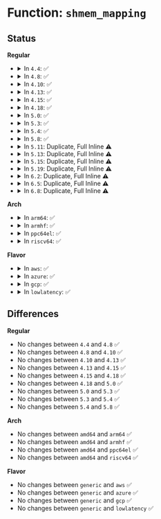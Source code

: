 # Function: <code>shmem_mapping</code>

## Status
<b>Regular</b>
<ul>
<li>
<details>
<summary>In <code>4.4</code>: ✅</summary>

```c
bool shmem_mapping(struct address_space *mapping);
```

**Collision:** Unique Global

**Inline:** No

**Transformation:** False

**Instances:**

```
In mm/shmem.c (ffffffff811ab960)
Location: mm/shmem.c:1501
Inline: False
Direct callers:
  - mm/mincore.c:mincore_page
  - mm/madvise.c:SyS_madvise
  - mm/memcontrol.c:get_mctgt_type
```
**Symbols:**

```
ffffffff811ab960-ffffffff811ab986: shmem_mapping (STB_GLOBAL)
```
</details>
</li>
<li>
<details>
<summary>In <code>4.8</code>: ✅</summary>

```c
bool shmem_mapping(struct address_space *mapping);
```

**Collision:** Unique Global

**Inline:** No

**Transformation:** False

**Instances:**

```
In mm/shmem.c (ffffffff811c42b0)
Location: mm/shmem.c:2158
Inline: False
Direct callers:
  - mm/mincore.c:mincore_page
  - mm/madvise.c:SyS_madvise
  - mm/khugepaged.c:khugepaged
  - mm/memcontrol.c:get_mctgt_type
  - fs/proc/task_mmu.c:show_smap
```
**Symbols:**

```
ffffffff811c42b0-ffffffff811c42d6: shmem_mapping (STB_GLOBAL)
```
</details>
</li>
<li>
<details>
<summary>In <code>4.10</code>: ✅</summary>

```c
bool shmem_mapping(struct address_space *mapping);
```

**Collision:** Unique Global

**Inline:** No

**Transformation:** False

**Instances:**

```
In mm/shmem.c (ffffffff811d43b0)
Location: mm/shmem.c:2176
Inline: False
Direct callers:
  - mm/truncate.c:invalidate_inode_pages2_range
  - mm/truncate.c:invalidate_mapping_pages
  - mm/truncate.c:truncate_inode_pages_range
  - mm/truncate.c:truncate_inode_pages_range
  - mm/mincore.c:mincore_page
  - mm/madvise.c:SyS_madvise
  - mm/khugepaged.c:khugepaged
  - mm/memcontrol.c:get_mctgt_type
```
**Symbols:**

```
ffffffff811d43b0-ffffffff811d43d6: shmem_mapping (STB_GLOBAL)
```
</details>
</li>
<li>
<details>
<summary>In <code>4.13</code>: ✅</summary>

```c
bool shmem_mapping(struct address_space *mapping);
```

**Collision:** Unique Global

**Inline:** No

**Transformation:** False

**Instances:**

```
In mm/shmem.c (ffffffff811dcb40)
Location: mm/shmem.c:2232
Inline: False
Direct callers:
  - mm/truncate.c:invalidate_inode_pages2_range
  - mm/truncate.c:invalidate_mapping_pages
  - mm/truncate.c:truncate_inode_pages_range
  - mm/truncate.c:truncate_inode_pages_range
  - mm/mincore.c:mincore_page
  - mm/madvise.c:madvise_willneed
  - mm/khugepaged.c:khugepaged
  - mm/memcontrol.c:get_mctgt_type
```
**Symbols:**

```
ffffffff811dcb40-ffffffff811dcb56: shmem_mapping (STB_GLOBAL)
```
</details>
</li>
<li>
<details>
<summary>In <code>4.15</code>: ✅</summary>

```c
bool shmem_mapping(struct address_space *mapping);
```

**Collision:** Unique Global

**Inline:** No

**Transformation:** False

**Instances:**

```
In mm/shmem.c (ffffffff811f29f0)
Location: mm/shmem.c:2243
Inline: False
Direct callers:
  - mm/filemap.c:delete_from_page_cache_batch
  - mm/filemap.c:__delete_from_page_cache
  - mm/filemap.c:page_cache_tree_insert
  - mm/truncate.c:invalidate_inode_pages2_range
  - mm/truncate.c:invalidate_mapping_pages
  - mm/truncate.c:truncate_inode_pages_range
  - mm/truncate.c:truncate_inode_pages_range
  - mm/workingset.c:shadow_lru_isolate
  - mm/mincore.c:mincore_page
  - mm/madvise.c:madvise_willneed
  - mm/khugepaged.c:khugepaged
  - mm/memcontrol.c:get_mctgt_type
```
**Symbols:**

```
ffffffff811f29f0-ffffffff811f2a06: shmem_mapping (STB_GLOBAL)
```
</details>
</li>
<li>
<details>
<summary>In <code>4.18</code>: ✅</summary>

```c
bool shmem_mapping(struct address_space *mapping);
```

**Collision:** Unique Global

**Inline:** No

**Transformation:** False

**Instances:**

```
In mm/shmem.c (ffffffff81213e50)
Location: mm/shmem.c:2264
Inline: False
Direct callers:
  - mm/filemap.c:delete_from_page_cache_batch
  - mm/filemap.c:__delete_from_page_cache
  - mm/filemap.c:page_cache_tree_insert
  - mm/truncate.c:invalidate_inode_pages2_range
  - mm/truncate.c:invalidate_mapping_pages
  - mm/truncate.c:truncate_inode_pages_range
  - mm/truncate.c:truncate_inode_pages_range
  - mm/workingset.c:shadow_lru_isolate
  - mm/mincore.c:mincore_page
  - mm/madvise.c:madvise_willneed
  - mm/khugepaged.c:khugepaged_scan_mm_slot
  - mm/memcontrol.c:get_mctgt_type
  - mm/memfd.c:memfd_file_seals_ptr
```
**Symbols:**

```
ffffffff81213e50-ffffffff81213e66: shmem_mapping (STB_GLOBAL)
```
</details>
</li>
<li>
<details>
<summary>In <code>5.0</code>: ✅</summary>

```c
bool shmem_mapping(struct address_space *mapping);
```

**Collision:** Unique Global

**Inline:** No

**Transformation:** False

**Instances:**

```
In mm/shmem.c (ffffffff81226e10)
Location: mm/shmem.c:2226
Inline: False
Direct callers:
  - mm/filemap.c:__add_to_page_cache_locked
  - mm/filemap.c:delete_from_page_cache_batch
  - mm/filemap.c:__delete_from_page_cache
  - mm/truncate.c:invalidate_inode_pages2_range
  - mm/truncate.c:invalidate_mapping_pages
  - mm/truncate.c:truncate_inode_pages_range
  - mm/truncate.c:truncate_inode_pages_range
  - mm/mincore.c:mincore_page
  - mm/madvise.c:madvise_willneed
  - mm/khugepaged.c:khugepaged
  - mm/memcontrol.c:get_mctgt_type
  - mm/memfd.c:memfd_file_seals_ptr
  - fs/proc/task_mmu.c:smap_gather_stats
  - drivers/dma-buf/udmabuf.c:udmabuf_create
```
**Symbols:**

```
ffffffff81226e10-ffffffff81226e26: shmem_mapping (STB_GLOBAL)
```
</details>
</li>
<li>
<details>
<summary>In <code>5.3</code>: ✅</summary>

```c
bool shmem_mapping(struct address_space *mapping);
```

**Collision:** Unique Global

**Inline:** No

**Transformation:** False

**Instances:**

```
In mm/shmem.c (ffffffff81236970)
Location: mm/shmem.c:2307
Inline: False
Direct callers:
  - mm/filemap.c:__add_to_page_cache_locked
  - mm/filemap.c:delete_from_page_cache_batch
  - mm/filemap.c:__delete_from_page_cache
  - mm/truncate.c:invalidate_inode_pages2_range
  - mm/truncate.c:invalidate_mapping_pages
  - mm/truncate.c:truncate_inode_pages_range
  - mm/truncate.c:truncate_inode_pages_range
  - mm/mincore.c:mincore_page
  - mm/madvise.c:madvise_willneed
  - mm/khugepaged.c:khugepaged
  - mm/memcontrol.c:get_mctgt_type
  - mm/memfd.c:memfd_file_seals_ptr
  - fs/proc/task_mmu.c:smap_gather_stats
  - drivers/dma-buf/udmabuf.c:udmabuf_create
```
**Symbols:**

```
ffffffff81236970-ffffffff81236986: shmem_mapping (STB_GLOBAL)
```
</details>
</li>
<li>
<details>
<summary>In <code>5.4</code>: ✅</summary>

```c
bool shmem_mapping(struct address_space *mapping);
```

**Collision:** Unique Global

**Inline:** No

**Transformation:** False

**Instances:**

```
In mm/shmem.c (ffffffff81244bb0)
Location: mm/shmem.c:2327
Inline: False
Direct callers:
  - mm/filemap.c:__add_to_page_cache_locked
  - mm/filemap.c:delete_from_page_cache_batch
  - mm/filemap.c:__delete_from_page_cache
  - mm/truncate.c:invalidate_inode_pages2_range
  - mm/truncate.c:invalidate_mapping_pages
  - mm/truncate.c:truncate_inode_pages_range
  - mm/truncate.c:truncate_inode_pages_range
  - mm/mincore.c:mincore_page
  - mm/madvise.c:__do_sys_madvise
  - mm/khugepaged.c:khugepaged_scan_mm_slot
  - mm/khugepaged.c:collapse_file
  - mm/memcontrol.c:get_mctgt_type
  - mm/memfd.c:memfd_file_seals_ptr
  - drivers/dma-buf/udmabuf.c:udmabuf_create
```
**Symbols:**

```
ffffffff81244bb0-ffffffff81244bc6: shmem_mapping (STB_GLOBAL)
```
</details>
</li>
<li>
<details>
<summary>In <code>5.8</code>: ✅</summary>

```c
bool shmem_mapping(struct address_space *mapping);
```

**Collision:** Unique Global

**Inline:** No

**Transformation:** False

**Instances:**

```
In mm/shmem.c (ffffffff81272870)
Location: mm/shmem.c:2308
Inline: False
Direct callers:
  - kernel/events/uprobes.c:__uprobe_register
  - mm/filemap.c:__add_to_page_cache_locked
  - mm/filemap.c:page_cache_delete_batch
  - mm/filemap.c:page_cache_delete
  - mm/truncate.c:invalidate_inode_pages2_range
  - mm/truncate.c:invalidate_mapping_pages
  - mm/truncate.c:truncate_inode_pages_range
  - mm/truncate.c:truncate_inode_pages_range
  - mm/mincore.c:mincore_page
  - mm/madvise.c:madvise_willneed
  - mm/khugepaged.c:khugepaged_scan_mm_slot
  - mm/khugepaged.c:collapse_file
  - mm/memcontrol.c:get_mctgt_type
  - fs/proc/task_mmu.c:smap_gather_stats
  - drivers/dma-buf/udmabuf.c:udmabuf_create
```
**Symbols:**

```
ffffffff81272870-ffffffff81272886: shmem_mapping (STB_GLOBAL)
```
</details>
</li>
<li>
<details>
<summary>In <code>5.11</code>: Duplicate, Full Inline ⚠️</summary>

**Collision:** Static Duplication

**Inline:** Full

**Transformation:** False

**Instances:**

```
In kernel/events/uprobes.c (ffffffff812522f6)
Location: include/linux/shmem_fs.h:71
Inline: True
Inline callers:
  - kernel/events/uprobes.c:__uprobe_register
```
```
In mm/filemap.c (ffffffff8125afb3)
Location: include/linux/shmem_fs.h:71
Inline: True
Inline callers:
  - mm/filemap.c:__add_to_page_cache_locked
  - mm/filemap.c:page_cache_delete_batch
  - mm/filemap.c:page_cache_delete
```
```
In mm/truncate.c (ffffffff8126b3df)
Location: include/linux/shmem_fs.h:71
Inline: True
Inline callers:
  - mm/truncate.c:invalidate_inode_pages2_range
  - mm/truncate.c:__invalidate_mapping_pages
  - mm/truncate.c:truncate_inode_pages_range
  - mm/truncate.c:truncate_inode_pages_range
```
```
In mm/shmem.c (ffffffff8127a44f)
Location: include/linux/shmem_fs.h:71
Inline: True
Inline callers:
  - mm/shmem.c:shmem_read_mapping_page_gfp
  - mm/shmem.c:shmem_zero_setup
  - mm/shmem.c:shmem_mmap
  - mm/shmem.c:shmem_getpage_gfp
  - mm/shmem.c:shmem_evict_inode
```
```
In mm/madvise.c (ffffffff812c131c)
Location: include/linux/shmem_fs.h:71
Inline: True
```
```
In mm/swap_state.c (ffffffff812c4ee5)
Location: include/linux/shmem_fs.h:71
Inline: True
Inline callers:
  - mm/swap_state.c:find_get_incore_page
```
```
In mm/huge_memory.c (ffffffff812f5cc2)
Location: include/linux/shmem_fs.h:71
Inline: True
Inline callers:
  - mm/huge_memory.c:do_huge_pmd_anonymous_page
```
```
In mm/khugepaged.c (ffffffff812ff2b4)
Location: include/linux/shmem_fs.h:71
Inline: True
Inline callers:
  - mm/khugepaged.c:khugepaged_scan_mm_slot
  - mm/khugepaged.c:collapse_file
```
```
In mm/memfd.c (ffffffff81317b71)
Location: include/linux/shmem_fs.h:71
Inline: True
Inline callers:
  - mm/memfd.c:__do_sys_memfd_create
  - mm/memfd.c:memfd_fcntl
  - mm/memfd.c:memfd_fcntl
```
```
In fs/proc/task_mmu.c (ffffffff813c7c17)
Location: include/linux/shmem_fs.h:71
Inline: True
```
```
In drivers/dma-buf/udmabuf.c (ffffffff8183db2d)
Location: include/linux/shmem_fs.h:71
Inline: True
Inline callers:
  - drivers/dma-buf/udmabuf.c:udmabuf_create
```
</details>
</li>
<li>
<details>
<summary>In <code>5.13</code>: Duplicate, Full Inline ⚠️</summary>

**Collision:** Static Duplication

**Inline:** Full

**Transformation:** False

**Instances:**

```
In kernel/events/uprobes.c (ffffffff81256256)
Location: include/linux/shmem_fs.h:71
Inline: True
Inline callers:
  - kernel/events/uprobes.c:__uprobe_register
```
```
In mm/filemap.c (ffffffff8125ec75)
Location: include/linux/shmem_fs.h:71
Inline: True
Inline callers:
  - mm/filemap.c:__add_to_page_cache_locked
  - mm/filemap.c:page_cache_delete_batch
  - mm/filemap.c:__delete_from_page_cache
```
```
In mm/truncate.c (ffffffff8127058a)
Location: include/linux/shmem_fs.h:71
Inline: True
Inline callers:
  - mm/truncate.c:invalidate_inode_pages2_range
  - mm/truncate.c:__invalidate_mapping_pages
  - mm/truncate.c:truncate_inode_pages_range
  - mm/truncate.c:truncate_inode_pages_range
```
```
In mm/shmem.c (ffffffff8127f58f)
Location: include/linux/shmem_fs.h:71
Inline: True
Inline callers:
  - mm/shmem.c:shmem_read_mapping_page_gfp
  - mm/shmem.c:shmem_zero_setup
  - mm/shmem.c:shmem_getpage_gfp
  - mm/shmem.c:shmem_evict_inode
```
```
In mm/madvise.c (ffffffff812c80fb)
Location: include/linux/shmem_fs.h:71
Inline: True
```
```
In mm/swap_state.c (ffffffff812cbb8c)
Location: include/linux/shmem_fs.h:71
Inline: True
Inline callers:
  - mm/swap_state.c:find_get_incore_page
```
```
In mm/huge_memory.c (ffffffff812fc12a)
Location: include/linux/shmem_fs.h:71
Inline: True
Inline callers:
  - mm/huge_memory.c:do_huge_pmd_anonymous_page
```
```
In mm/khugepaged.c (ffffffff81305f31)
Location: include/linux/shmem_fs.h:71
Inline: True
Inline callers:
  - mm/khugepaged.c:khugepaged_scan_mm_slot
  - mm/khugepaged.c:collapse_file
```
```
In mm/memfd.c (ffffffff8131dd61)
Location: include/linux/shmem_fs.h:71
Inline: True
Inline callers:
  - mm/memfd.c:__do_sys_memfd_create
  - mm/memfd.c:memfd_fcntl
  - mm/memfd.c:memfd_fcntl
```
```
In fs/proc/task_mmu.c (ffffffff813ce8d7)
Location: include/linux/shmem_fs.h:71
Inline: True
```
```
In drivers/dma-buf/udmabuf.c (ffffffff81820cbd)
Location: include/linux/shmem_fs.h:71
Inline: True
Inline callers:
  - drivers/dma-buf/udmabuf.c:udmabuf_create
```
</details>
</li>
<li>
<details>
<summary>In <code>5.15</code>: Duplicate, Full Inline ⚠️</summary>

**Collision:** Static Duplication

**Inline:** Full

**Transformation:** False

**Instances:**

```
In kernel/events/uprobes.c (ffffffff81291f09)
Location: include/linux/shmem_fs.h:72
Inline: True
Inline callers:
  - kernel/events/uprobes.c:__uprobe_register
```
```
In mm/filemap.c (ffffffff8129c098)
Location: include/linux/shmem_fs.h:72
Inline: True
Inline callers:
  - mm/filemap.c:__add_to_page_cache_locked
  - mm/filemap.c:page_cache_delete_batch
  - mm/filemap.c:__delete_from_page_cache
```
```
In mm/truncate.c (ffffffff812ae213)
Location: include/linux/shmem_fs.h:72
Inline: True
Inline callers:
  - mm/truncate.c:invalidate_inode_pages2_range
  - mm/truncate.c:__invalidate_mapping_pages
  - mm/truncate.c:truncate_inode_pages_range
  - mm/truncate.c:truncate_inode_pages_range
```
```
In mm/shmem.c (ffffffff812bdaef)
Location: include/linux/shmem_fs.h:72
Inline: True
Inline callers:
  - mm/shmem.c:shmem_read_mapping_page_gfp
  - mm/shmem.c:shmem_zero_setup
  - mm/shmem.c:shmem_evict_inode
```
```
In mm/madvise.c (ffffffff8130d0dc)
Location: include/linux/shmem_fs.h:72
Inline: True
```
```
In mm/swap_state.c (ffffffff81310cb4)
Location: include/linux/shmem_fs.h:72
Inline: True
Inline callers:
  - mm/swap_state.c:find_get_incore_page
```
```
In mm/huge_memory.c (ffffffff81349340)
Location: include/linux/shmem_fs.h:72
Inline: True
Inline callers:
  - mm/huge_memory.c:split_huge_page_to_list
  - mm/huge_memory.c:__split_huge_page
  - mm/huge_memory.c:do_huge_pmd_anonymous_page
```
```
In mm/khugepaged.c (ffffffff8134fd91)
Location: include/linux/shmem_fs.h:72
Inline: True
Inline callers:
  - mm/khugepaged.c:khugepaged_scan_mm_slot
  - mm/khugepaged.c:collapse_file
```
```
In mm/memfd.c (ffffffff8136b101)
Location: include/linux/shmem_fs.h:72
Inline: True
Inline callers:
  - mm/memfd.c:__do_sys_memfd_create
  - mm/memfd.c:memfd_fcntl
  - mm/memfd.c:memfd_fcntl
```
```
In fs/proc/task_mmu.c (ffffffff8141fc37)
Location: include/linux/shmem_fs.h:72
Inline: True
```
```
In drivers/dma-buf/udmabuf.c (ffffffff818ab4e9)
Location: include/linux/shmem_fs.h:72
Inline: True
Inline callers:
  - drivers/dma-buf/udmabuf.c:udmabuf_create
```
</details>
</li>
<li>
<details>
<summary>In <code>5.19</code>: Duplicate, Full Inline ⚠️</summary>

**Collision:** Static Duplication

**Inline:** Full

**Transformation:** False

**Instances:**

```
In kernel/events/uprobes.c (ffffffff812e7728)
Location: include/linux/shmem_fs.h:73
Inline: True
Inline callers:
  - kernel/events/uprobes.c:__uprobe_register
```
```
In mm/filemap.c (ffffffff812f2441)
Location: include/linux/shmem_fs.h:73
Inline: True
Inline callers:
  - mm/filemap.c:__filemap_add_folio
  - mm/filemap.c:__filemap_add_folio
  - mm/filemap.c:delete_from_page_cache_batch
  - mm/filemap.c:__filemap_remove_folio
```
```
In mm/truncate.c (ffffffff813076c2)
Location: include/linux/shmem_fs.h:73
Inline: True
Inline callers:
  - mm/truncate.c:invalidate_inode_pages2_range
  - mm/truncate.c:invalidate_mapping_pagevec
  - mm/truncate.c:truncate_inode_pages_range
  - mm/truncate.c:truncate_inode_pages_range
```
```
In mm/shmem.c (ffffffff813198b6)
Location: include/linux/shmem_fs.h:73
Inline: True
Inline callers:
  - mm/shmem.c:shmem_read_mapping_page_gfp
  - mm/shmem.c:shmem_evict_inode
```
```
In mm/madvise.c (ffffffff8137856d)
Location: include/linux/shmem_fs.h:73
Inline: True
Inline callers:
  - mm/madvise.c:madvise_vma_behavior
```
```
In mm/swap_state.c (ffffffff8137bae6)
Location: include/linux/shmem_fs.h:73
Inline: True
Inline callers:
  - mm/swap_state.c:find_get_incore_page
```
```
In mm/huge_memory.c (ffffffff813bf70b)
Location: include/linux/shmem_fs.h:73
Inline: True
Inline callers:
  - mm/huge_memory.c:split_huge_page_to_list
  - mm/huge_memory.c:__split_huge_page
```
```
In mm/khugepaged.c (ffffffff813c7faa)
Location: include/linux/shmem_fs.h:73
Inline: True
Inline callers:
  - mm/khugepaged.c:khugepaged_scan_mm_slot
  - mm/khugepaged.c:collapse_file
```
```
In mm/memory-failure.c (ffffffff813d958b)
Location: include/linux/shmem_fs.h:73
Inline: True
Inline callers:
  - mm/memory-failure.c:me_pagecache_clean
```
```
In mm/memfd.c (ffffffff813e90ac)
Location: include/linux/shmem_fs.h:73
Inline: True
Inline callers:
  - mm/memfd.c:__do_sys_memfd_create
  - mm/memfd.c:memfd_fcntl
  - mm/memfd.c:memfd_fcntl
```
```
In fs/proc/task_mmu.c (ffffffff81497b5f)
Location: include/linux/shmem_fs.h:73
Inline: True
```
```
In drivers/dma-buf/udmabuf.c (ffffffff819f5c81)
Location: include/linux/shmem_fs.h:73
Inline: True
Inline callers:
  - drivers/dma-buf/udmabuf.c:udmabuf_create
```
</details>
</li>
<li>
<details>
<summary>In <code>6.2</code>: Duplicate, Full Inline ⚠️</summary>

**Collision:** Static Duplication

**Inline:** Full

**Transformation:** False

**Instances:**

```
In kernel/events/uprobes.c (ffffffff81351278)
Location: include/linux/shmem_fs.h:79
Inline: True
Inline callers:
  - kernel/events/uprobes.c:__uprobe_register
```
```
In mm/filemap.c (ffffffff8135aa47)
Location: include/linux/shmem_fs.h:79
Inline: True
Inline callers:
  - mm/filemap.c:__filemap_add_folio
  - mm/filemap.c:__filemap_add_folio
  - mm/filemap.c:delete_from_page_cache_batch
  - mm/filemap.c:__filemap_remove_folio
```
```
In mm/truncate.c (ffffffff81371824)
Location: include/linux/shmem_fs.h:79
Inline: True
Inline callers:
  - mm/truncate.c:invalidate_inode_pages2_range
  - mm/truncate.c:invalidate_mapping_pagevec
  - mm/truncate.c:truncate_inode_pages_range
  - mm/truncate.c:truncate_inode_pages_range
```
```
In mm/vmscan.c (ffffffff813774ed)
Location: include/linux/shmem_fs.h:79
Inline: True
Inline callers:
  - mm/vmscan.c:should_skip_vma
```
```
In mm/shmem.c (ffffffff8138d87a)
Location: include/linux/shmem_fs.h:79
Inline: True
Inline callers:
  - mm/shmem.c:shmem_read_mapping_page_gfp
  - mm/shmem.c:shmem_evict_inode
```
```
In mm/madvise.c (ffffffff813f5cd8)
Location: include/linux/shmem_fs.h:79
Inline: True
Inline callers:
  - mm/madvise.c:madvise_vma_behavior
```
```
In mm/swap_state.c (ffffffff813f946a)
Location: include/linux/shmem_fs.h:79
Inline: True
Inline callers:
  - mm/swap_state.c:filemap_get_incore_folio
```
```
In mm/huge_memory.c (ffffffff81441c66)
Location: include/linux/shmem_fs.h:79
Inline: True
Inline callers:
  - mm/huge_memory.c:split_huge_page_to_list
  - mm/huge_memory.c:__split_huge_page
  - mm/huge_memory.c:hugepage_vma_check
```
```
In mm/khugepaged.c (ffffffff8144939d)
Location: include/linux/shmem_fs.h:79
Inline: True
Inline callers:
  - mm/khugepaged.c:collapse_file
```
```
In mm/memory-failure.c (ffffffff8145f86b)
Location: include/linux/shmem_fs.h:79
Inline: True
Inline callers:
  - mm/memory-failure.c:me_pagecache_clean
```
```
In mm/memfd.c (ffffffff81471027)
Location: include/linux/shmem_fs.h:79
Inline: True
Inline callers:
  - mm/memfd.c:__do_sys_memfd_create
  - mm/memfd.c:memfd_fcntl
  - mm/memfd.c:memfd_fcntl
```
```
In fs/proc/task_mmu.c (ffffffff8152bffc)
Location: include/linux/shmem_fs.h:79
Inline: True
```
```
In drivers/dma-buf/udmabuf.c (ffffffff81b73243)
Location: include/linux/shmem_fs.h:79
Inline: True
Inline callers:
  - drivers/dma-buf/udmabuf.c:udmabuf_create
```
</details>
</li>
<li>
<details>
<summary>In <code>6.5</code>: Duplicate, Full Inline ⚠️</summary>

**Collision:** Static Duplication

**Inline:** Full

**Transformation:** False

**Instances:**

```
In kernel/events/uprobes.c (ffffffff813824e5)
Location: include/linux/shmem_fs.h:81
Inline: True
Inline callers:
  - kernel/events/uprobes.c:__uprobe_register
```
```
In mm/filemap.c (ffffffff8138cc4c)
Location: include/linux/shmem_fs.h:81
Inline: True
Inline callers:
  - mm/filemap.c:filemap_cachestat
  - mm/filemap.c:__filemap_add_folio
  - mm/filemap.c:__filemap_add_folio
  - mm/filemap.c:delete_from_page_cache_batch
  - mm/filemap.c:__filemap_remove_folio
```
```
In mm/truncate.c (ffffffff813a3934)
Location: include/linux/shmem_fs.h:81
Inline: True
Inline callers:
  - mm/truncate.c:invalidate_inode_pages2_range
  - mm/truncate.c:mapping_try_invalidate
  - mm/truncate.c:truncate_inode_pages_range
  - mm/truncate.c:truncate_inode_pages_range
```
```
In mm/vmscan.c (ffffffff813a93d6)
Location: include/linux/shmem_fs.h:81
Inline: True
Inline callers:
  - mm/vmscan.c:should_skip_vma
```
```
In mm/shmem.c (ffffffff813c0236)
Location: include/linux/shmem_fs.h:81
Inline: True
Inline callers:
  - mm/shmem.c:shmem_read_folio_gfp
  - mm/shmem.c:shmem_evict_inode
```
```
In mm/gup.c (ffffffff813e2703)
Location: include/linux/shmem_fs.h:81
Inline: True
Inline callers:
  - mm/gup.c:folio_fast_pin_allowed
```
```
In mm/madvise.c (ffffffff81428bb2)
Location: include/linux/shmem_fs.h:81
Inline: True
Inline callers:
  - mm/madvise.c:madvise_vma_behavior
```
```
In mm/swap_state.c (ffffffff8142c1c3)
Location: include/linux/shmem_fs.h:81
Inline: True
Inline callers:
  - mm/swap_state.c:filemap_get_incore_folio
```
```
In mm/huge_memory.c (ffffffff81477606)
Location: include/linux/shmem_fs.h:81
Inline: True
Inline callers:
  - mm/huge_memory.c:split_huge_page_to_list
  - mm/huge_memory.c:__split_huge_page
  - mm/huge_memory.c:hugepage_vma_check
```
```
In mm/khugepaged.c (ffffffff8147f4e3)
Location: include/linux/shmem_fs.h:81
Inline: True
Inline callers:
  - mm/khugepaged.c:collapse_file
```
```
In mm/memory-failure.c (ffffffff81495a7b)
Location: include/linux/shmem_fs.h:81
Inline: True
Inline callers:
  - mm/memory-failure.c:me_pagecache_clean
```
```
In mm/memfd.c (ffffffff814a6007)
Location: include/linux/shmem_fs.h:81
Inline: True
Inline callers:
  - mm/memfd.c:__do_sys_memfd_create
  - mm/memfd.c:__do_sys_memfd_create
  - mm/memfd.c:memfd_fcntl
  - mm/memfd.c:memfd_fcntl
```
```
In fs/proc/task_mmu.c (ffffffff815643bf)
Location: include/linux/shmem_fs.h:81
Inline: True
```
```
In drivers/dma-buf/udmabuf.c (ffffffff81bc6ca9)
Location: include/linux/shmem_fs.h:81
Inline: True
Inline callers:
  - drivers/dma-buf/udmabuf.c:udmabuf_create
```
</details>
</li>
<li>
<details>
<summary>In <code>6.8</code>: Duplicate, Full Inline ⚠️</summary>

**Collision:** Static Duplication

**Inline:** Full

**Transformation:** False

**Instances:**

```
In kernel/events/uprobes.c (ffffffff813ab8c5)
Location: include/linux/shmem_fs.h:101
Inline: True
Inline callers:
  - kernel/events/uprobes.c:__uprobe_register
```
```
In mm/filemap.c (ffffffff813b6650)
Location: include/linux/shmem_fs.h:101
Inline: True
Inline callers:
  - mm/filemap.c:filemap_cachestat
  - mm/filemap.c:__filemap_add_folio
  - mm/filemap.c:__filemap_add_folio
  - mm/filemap.c:delete_from_page_cache_batch
  - mm/filemap.c:__filemap_remove_folio
```
```
In mm/truncate.c (ffffffff813cd5e4)
Location: include/linux/shmem_fs.h:101
Inline: True
Inline callers:
  - mm/truncate.c:invalidate_inode_pages2_range
  - mm/truncate.c:mapping_try_invalidate
  - mm/truncate.c:truncate_inode_pages_range
  - mm/truncate.c:truncate_inode_pages_range
```
```
In mm/vmscan.c (ffffffff813d2dd6)
Location: include/linux/shmem_fs.h:101
Inline: True
Inline callers:
  - mm/vmscan.c:should_skip_vma
```
```
In mm/shmem.c (ffffffff813eb2f8)
Location: include/linux/shmem_fs.h:101
Inline: True
Inline callers:
  - mm/shmem.c:shmem_read_mapping_page_gfp
  - mm/shmem.c:shmem_evict_inode
```
```
In mm/gup.c (ffffffff8140cf31)
Location: include/linux/shmem_fs.h:101
Inline: True
```
```
In mm/madvise.c (ffffffff814623e2)
Location: include/linux/shmem_fs.h:101
Inline: True
Inline callers:
  - mm/madvise.c:madvise_vma_behavior
```
```
In mm/swap_state.c (ffffffff81465923)
Location: include/linux/shmem_fs.h:101
Inline: True
Inline callers:
  - mm/swap_state.c:filemap_get_incore_folio
```
```
In mm/huge_memory.c (ffffffff814a6d83)
Location: include/linux/shmem_fs.h:101
Inline: True
Inline callers:
  - mm/huge_memory.c:split_huge_page_to_list
  - mm/huge_memory.c:__split_huge_page
  - mm/huge_memory.c:__thp_vma_allowable_orders
```
```
In mm/khugepaged.c (ffffffff814ad513)
Location: include/linux/shmem_fs.h:101
Inline: True
Inline callers:
  - mm/khugepaged.c:collapse_file
```
```
In mm/memory-failure.c (ffffffff814c5251)
Location: include/linux/shmem_fs.h:101
Inline: True
Inline callers:
  - mm/memory-failure.c:me_pagecache_clean
```
```
In mm/memfd.c (ffffffff814d6f28)
Location: include/linux/shmem_fs.h:101
Inline: True
Inline callers:
  - mm/memfd.c:__do_sys_memfd_create
  - mm/memfd.c:__do_sys_memfd_create
  - mm/memfd.c:memfd_fcntl
  - mm/memfd.c:memfd_fcntl
```
```
In fs/proc/task_mmu.c (ffffffff8159aa0f)
Location: include/linux/shmem_fs.h:101
Inline: True
```
```
In drivers/dma-buf/udmabuf.c (ffffffff81c1b818)
Location: include/linux/shmem_fs.h:101
Inline: True
Inline callers:
  - drivers/dma-buf/udmabuf.c:udmabuf_create
```
</details>
</li>
</ul>
<b>Arch</b>
<ul>
<li>
<details>
<summary>In <code>arm64</code>: ✅</summary>

```c
bool shmem_mapping(struct address_space *mapping);
```

**Collision:** Unique Global

**Inline:** No

**Transformation:** False

**Instances:**

```
In mm/shmem.c (ffff8000102d7220)
Location: mm/shmem.c:2327
Inline: False
Direct callers:
  - mm/filemap.c:__add_to_page_cache_locked
  - mm/filemap.c:delete_from_page_cache_batch
  - mm/filemap.c:__delete_from_page_cache
  - mm/truncate.c:invalidate_inode_pages2_range
  - mm/truncate.c:invalidate_mapping_pages
  - mm/truncate.c:truncate_inode_pages_range
  - mm/truncate.c:truncate_inode_pages_range
  - mm/mincore.c:mincore_page
  - mm/madvise.c:__arm64_sys_madvise
  - mm/khugepaged.c:khugepaged
  - mm/khugepaged.c:collapse_file
  - mm/memcontrol.c:get_mctgt_type
  - mm/memfd.c:memfd_file_seals_ptr
  - drivers/dma-buf/udmabuf.c:udmabuf_create
```
**Symbols:**

```
ffff8000102d7220-ffff8000102d725c: shmem_mapping (STB_GLOBAL)
```
</details>
</li>
<li>
<details>
<summary>In <code>armhf</code>: ✅</summary>

```c
bool shmem_mapping(struct address_space *mapping);
```

**Collision:** Unique Global

**Inline:** No

**Transformation:** False

**Instances:**

```
In mm/shmem.c (c04ff050)
Location: mm/shmem.c:2327
Inline: False
Direct callers:
  - mm/filemap.c:__add_to_page_cache_locked
  - mm/filemap.c:delete_from_page_cache_batch
  - mm/filemap.c:__delete_from_page_cache
  - mm/truncate.c:invalidate_inode_pages2_range
  - mm/truncate.c:invalidate_mapping_pages
  - mm/truncate.c:truncate_inode_pages_range
  - mm/truncate.c:truncate_inode_pages_range
  - mm/mincore.c:mincore_page
  - mm/madvise.c:__se_sys_madvise
  - mm/memcontrol.c:get_mctgt_type
  - mm/memfd.c:__se_sys_memfd_create
  - mm/memfd.c:memfd_fcntl
  - mm/memfd.c:memfd_fcntl
  - drivers/dma-buf/udmabuf.c:udmabuf_create
```
**Symbols:**

```
c04ff050-c04ff080: shmem_mapping (STB_GLOBAL)
```
</details>
</li>
<li>
<details>
<summary>In <code>ppc64el</code>: ✅</summary>

```c
bool shmem_mapping(struct address_space *mapping);
```

**Collision:** Unique Global

**Inline:** No

**Transformation:** False

**Instances:**

```
In mm/shmem.c (c000000000397460)
Location: mm/shmem.c:2327
Inline: False
Direct callers:
  - mm/filemap.c:__add_to_page_cache_locked
  - mm/filemap.c:delete_from_page_cache_batch
  - mm/filemap.c:__delete_from_page_cache
  - mm/truncate.c:invalidate_inode_pages2_range
  - mm/truncate.c:invalidate_mapping_pages
  - mm/truncate.c:truncate_inode_pages_range
  - mm/truncate.c:truncate_inode_pages_range
  - mm/mincore.c:mincore_page
  - mm/madvise.c:__se_sys_madvise
  - mm/khugepaged.c:khugepaged_scan_mm_slot
  - mm/khugepaged.c:collapse_file
  - mm/memcontrol.c:get_mctgt_type
  - mm/memfd.c:memfd_file_seals_ptr
  - drivers/dma-buf/udmabuf.c:udmabuf_create
```
**Symbols:**

```
c000000000397460-c00000000039748c: shmem_mapping (STB_GLOBAL)
```
</details>
</li>
<li>
<details>
<summary>In <code>riscv64</code>: ✅</summary>

```c
bool shmem_mapping(struct address_space *mapping);
```

**Collision:** Unique Global

**Inline:** No

**Transformation:** False

**Instances:**

```
In mm/shmem.c (ffffffe0001f24f4)
Location: mm/shmem.c:2327
Inline: False
Direct callers:
  - mm/filemap.c:__add_to_page_cache_locked
  - mm/filemap.c:delete_from_page_cache_batch
  - mm/filemap.c:__delete_from_page_cache
  - mm/truncate.c:invalidate_inode_pages2_range
  - mm/truncate.c:invalidate_mapping_pages
  - mm/truncate.c:truncate_inode_pages_range
  - mm/truncate.c:truncate_inode_pages_range
  - mm/mincore.c:mincore_page
  - mm/madvise.c:__se_sys_madvise
  - mm/memcontrol.c:get_mctgt_type
  - mm/memfd.c:memfd_file_seals_ptr
  - drivers/dma-buf/udmabuf.c:udmabuf_create
```
**Symbols:**

```
ffffffe0001f24f4-ffffffe0001f2524: shmem_mapping (STB_GLOBAL)
```
</details>
</li>
</ul>
<b>Flavor</b>
<ul>
<li>
<details>
<summary>In <code>aws</code>: ✅</summary>

```c
bool shmem_mapping(struct address_space *mapping);
```

**Collision:** Unique Global

**Inline:** No

**Transformation:** False

**Instances:**

```
In mm/shmem.c (ffffffff8123d200)
Location: mm/shmem.c:2327
Inline: False
Direct callers:
  - mm/filemap.c:__add_to_page_cache_locked
  - mm/filemap.c:delete_from_page_cache_batch
  - mm/filemap.c:__delete_from_page_cache
  - mm/truncate.c:invalidate_inode_pages2_range
  - mm/truncate.c:invalidate_mapping_pages
  - mm/truncate.c:truncate_inode_pages_range
  - mm/truncate.c:truncate_inode_pages_range
  - mm/mincore.c:mincore_page
  - mm/madvise.c:__do_sys_madvise
  - mm/khugepaged.c:khugepaged_scan_mm_slot
  - mm/khugepaged.c:collapse_file
  - mm/memcontrol.c:get_mctgt_type
  - mm/memfd.c:memfd_file_seals_ptr
  - drivers/dma-buf/udmabuf.c:udmabuf_create
```
**Symbols:**

```
ffffffff8123d200-ffffffff8123d216: shmem_mapping (STB_GLOBAL)
```
</details>
</li>
<li>
<details>
<summary>In <code>azure</code>: ✅</summary>

```c
bool shmem_mapping(struct address_space *mapping);
```

**Collision:** Unique Global

**Inline:** No

**Transformation:** False

**Instances:**

```
In mm/shmem.c (ffffffff81230200)
Location: mm/shmem.c:2327
Inline: False
Direct callers:
  - mm/filemap.c:__add_to_page_cache_locked
  - mm/filemap.c:delete_from_page_cache_batch
  - mm/filemap.c:__delete_from_page_cache
  - mm/truncate.c:invalidate_inode_pages2_range
  - mm/truncate.c:invalidate_mapping_pages
  - mm/truncate.c:truncate_inode_pages_range
  - mm/truncate.c:truncate_inode_pages_range
  - mm/mincore.c:mincore_page
  - mm/madvise.c:__do_sys_madvise
  - mm/khugepaged.c:khugepaged_scan_mm_slot
  - mm/khugepaged.c:collapse_file
  - mm/memcontrol.c:get_mctgt_type
  - mm/memfd.c:memfd_file_seals_ptr
  - drivers/dma-buf/udmabuf.c:udmabuf_create
```
**Symbols:**

```
ffffffff81230200-ffffffff81230216: shmem_mapping (STB_GLOBAL)
```
</details>
</li>
<li>
<details>
<summary>In <code>gcp</code>: ✅</summary>

```c
bool shmem_mapping(struct address_space *mapping);
```

**Collision:** Unique Global

**Inline:** No

**Transformation:** False

**Instances:**

```
In mm/shmem.c (ffffffff8123afa0)
Location: mm/shmem.c:2327
Inline: False
Direct callers:
  - mm/filemap.c:__add_to_page_cache_locked
  - mm/filemap.c:delete_from_page_cache_batch
  - mm/filemap.c:__delete_from_page_cache
  - mm/truncate.c:invalidate_inode_pages2_range
  - mm/truncate.c:invalidate_mapping_pages
  - mm/truncate.c:truncate_inode_pages_range
  - mm/truncate.c:truncate_inode_pages_range
  - mm/mincore.c:mincore_page
  - mm/madvise.c:__do_sys_madvise
  - mm/khugepaged.c:khugepaged_scan_mm_slot
  - mm/khugepaged.c:collapse_file
  - mm/memcontrol.c:get_mctgt_type
  - mm/memfd.c:memfd_file_seals_ptr
  - drivers/dma-buf/udmabuf.c:udmabuf_create
```
**Symbols:**

```
ffffffff8123afa0-ffffffff8123afb6: shmem_mapping (STB_GLOBAL)
```
</details>
</li>
<li>
<details>
<summary>In <code>lowlatency</code>: ✅</summary>

```c
bool shmem_mapping(struct address_space *mapping);
```

**Collision:** Unique Global

**Inline:** No

**Transformation:** False

**Instances:**

```
In mm/shmem.c (ffffffff8124a6b0)
Location: mm/shmem.c:2327
Inline: False
Direct callers:
  - mm/filemap.c:__add_to_page_cache_locked
  - mm/filemap.c:delete_from_page_cache_batch
  - mm/filemap.c:__delete_from_page_cache
  - mm/truncate.c:invalidate_inode_pages2_range
  - mm/truncate.c:invalidate_mapping_pages
  - mm/truncate.c:truncate_inode_pages_range
  - mm/truncate.c:truncate_inode_pages_range
  - mm/mincore.c:mincore_page
  - mm/madvise.c:__do_sys_madvise
  - mm/khugepaged.c:khugepaged
  - mm/khugepaged.c:collapse_file
  - mm/memcontrol.c:get_mctgt_type
  - mm/memfd.c:memfd_file_seals_ptr
  - drivers/dma-buf/udmabuf.c:udmabuf_create
```
**Symbols:**

```
ffffffff8124a6b0-ffffffff8124a6c6: shmem_mapping (STB_GLOBAL)
```
</details>
</li>
</ul>

## Differences
<b>Regular</b>
<ul>
<li>
No changes between <code>4.4</code> and <code>4.8</code> ✅
</li>
<li>
No changes between <code>4.8</code> and <code>4.10</code> ✅
</li>
<li>
No changes between <code>4.10</code> and <code>4.13</code> ✅
</li>
<li>
No changes between <code>4.13</code> and <code>4.15</code> ✅
</li>
<li>
No changes between <code>4.15</code> and <code>4.18</code> ✅
</li>
<li>
No changes between <code>4.18</code> and <code>5.0</code> ✅
</li>
<li>
No changes between <code>5.0</code> and <code>5.3</code> ✅
</li>
<li>
No changes between <code>5.3</code> and <code>5.4</code> ✅
</li>
<li>
No changes between <code>5.4</code> and <code>5.8</code> ✅
</li>
</ul>
<b>Arch</b>
<ul>
<li>
No changes between <code>amd64</code> and <code>arm64</code> ✅
</li>
<li>
No changes between <code>amd64</code> and <code>armhf</code> ✅
</li>
<li>
No changes between <code>amd64</code> and <code>ppc64el</code> ✅
</li>
<li>
No changes between <code>amd64</code> and <code>riscv64</code> ✅
</li>
</ul>
<b>Flavor</b>
<ul>
<li>
No changes between <code>generic</code> and <code>aws</code> ✅
</li>
<li>
No changes between <code>generic</code> and <code>azure</code> ✅
</li>
<li>
No changes between <code>generic</code> and <code>gcp</code> ✅
</li>
<li>
No changes between <code>generic</code> and <code>lowlatency</code> ✅
</li>
</ul>
